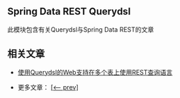 ## Spring Data REST Querydsl

此模块包含有关Querydsl与Spring Data REST的文章

## 相关文章

+ [使用Querydsl的Web支持在多个表上使用REST查询语言](http://tu-yucheng.github.io/springdata/2023/05/18/rest-querydsl-multiple-tables.html)

- 更多文章： [[<-- prev]](../spring-data-rest-2/README.md)